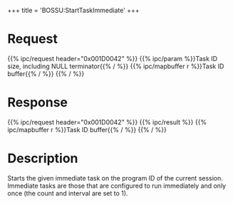 +++
title = 'BOSSU:StartTaskImmediate'
+++

# Request

{{% ipc/request header="0x001D0042" %}}
{{% ipc/param %}}Task ID size, including NULL terminator{{% / %}}
{{% ipc/mapbuffer r %}}Task ID buffer{{% / %}}
{{% / %}}

# Response

{{% ipc/request header="0x001D0042" %}}
{{% ipc/result %}}
{{% ipc/mapbuffer r %}}Task ID buffer{{% / %}}
{{% / %}}

# Description

Starts the given immediate task on the program ID of the current session. Immediate tasks are those that are configured to run immediately and only once (the count and interval are set to 1).
